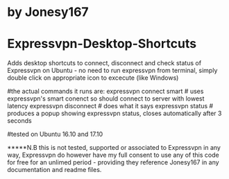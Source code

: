 # by Jonesy167
# Expressvpn-Desktop-Shortcuts
Adds desktop shortcuts to connect, disconnect and check status of Expressvpn on Ubuntu - no need to run expressvpn from terminal, simply double click on appropriate icon to excecute (like Windows)


#the actual commands it runs are:
expressvpn connect smart # uses expressvpn's smart conenct so should connect to server with lowest latency
expressvpn disconnect # does what it says
expressvpn status # produces a popup showing expressvpn status, closes automatically after 3 seconds


#tested on Ubuntu 16.10 and 17.10

*****N.B this is not tested, supported or associated to Expressvpn in any way, Expressvpn do however have my full consent to use any of this code for free for an unlimed period - providing they reference Jonesy167 in any documentation and readme files. 
